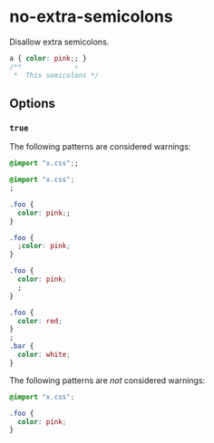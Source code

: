 # no-extra-semicolons

Disallow extra semicolons.

```css
a { color: pink;; }
/**             ↑
 *  This semicolons */
```

## Options

### `true`

The following patterns are considered warnings:

```css
@import "x.css";;
```

```css
@import "x.css";
;
```

```css
.foo {
  color: pink;;
}
```

```css
.foo {
  ;color: pink;
}
```

```css
.foo {
  color: pink;
  ;
}
```

```css
.foo {
  color: red;
}
;
.bar {
  color: white;
}
```

The following patterns are *not* considered warnings:

```css
@import "x.css";
```

```css
.foo {
  color: pink;
}
```
